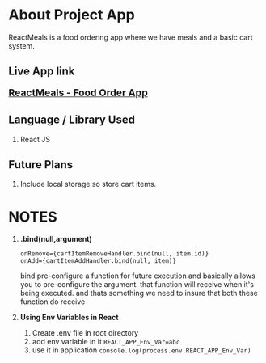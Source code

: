 # About Project App

ReactMeals is a food ordering app where we have meals and a basic cart system.

## Live App link

<a href="https://PSoni2000.github.io/food-order-app"
target="_blank" style='font-size:1.2rem; font-weight:bold;'>ReactMeals - Food Order App</a>

## Language / Library Used

1. React JS

## Future Plans

1. Include local storage so store cart items.

# NOTES

<ol>
<li>

**.bind(null,argument)**

<p>

```
onRemove={cartItemRemoveHandler.bind(null, item.id)}
onAdd={cartItemAddHandler.bind(null, item)}
```

bind pre-configure a function for future execution and basically allows you to pre-configure the argument.
that function will receive when it's being executed.
and thats something we need to insure that both these function do receive

</p>

</li>
<li>

**Using Env Variables in React**

<p>

1. Create .env file in root directory
2. add env variable in it `REACT_APP_Env_Var=abc`
3. use it in application `console.log(process.env.REACT_APP_Env_Var)`
</p>

</li>
</ol>
